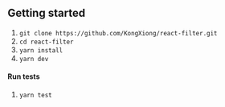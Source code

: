 
## Getting started
1. `git clone https://github.com/KongXiong/react-filter.git`
2. `cd react-filter`
3. `yarn install`
4. `yarn dev`

#### Run tests
1. `yarn test`